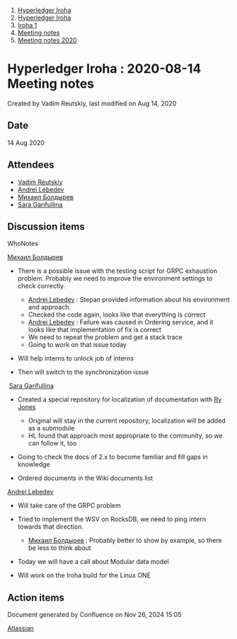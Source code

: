 1. [Hyperledger Iroha](index.html)
2. [Hyperledger Iroha](Hyperledger-Iroha_20873224.html)
3. [Iroha 1](Iroha-1_21015959.html)
4. [Meeting notes](Meeting-notes_21016018.html)
5. [Meeting notes 2020](Meeting-notes-2020_21016022.html)

# Hyperledger Iroha : 2020-08-14 Meeting notes

Created by Vadim Reutskiy, last modified on Aug 14, 2020

## Date

14 Aug 2020

## Attendees

- [Vadim Reutskiy](https://lf-hyperledger.atlassian.net/wiki/people/5b8d04b72786fb2bf79a7405?ref=confluence)
- [Andrei Lebedev](https://lf-hyperledger.atlassian.net/wiki/people/557058:c02f1b3d-42e6-4519-ba84-2d0476dccbc9?ref=confluence)
- [Михаил Болдырев](https://lf-hyperledger.atlassian.net/wiki/people/557058:584193b8-9303-4b5a-8cb3-8153294c8cc2?ref=confluence)
- [Sara Garifullina](https://lf-hyperledger.atlassian.net/wiki/people/5b6c115b2c9bd83c03707f95?ref=confluence)

## Discussion items

WhoNotes

[Михаил Болдырев](https://lf-hyperledger.atlassian.net/wiki/people/557058:584193b8-9303-4b5a-8cb3-8153294c8cc2?ref=confluence)

- There is a possible issue with the testing script for GRPC exhaustion problem. Probably we need to improve the environment settings to check correctly.
  
  - [Andrei Lebedev](https://lf-hyperledger.atlassian.net/wiki/people/557058:c02f1b3d-42e6-4519-ba84-2d0476dccbc9?ref=confluence) : Stepan provided information about his environment and approach.
  - Checked the code again, looks like that everything is correct
  - [Andrei Lebedev](https://lf-hyperledger.atlassian.net/wiki/people/557058:c02f1b3d-42e6-4519-ba84-2d0476dccbc9?ref=confluence) : Failure was caused in Ordering service, and it looks like that implementation of fix is correct
  - We need to repeat the problem and get a stack trace
  - Going to work on that issue today
- Will help interns to unlock job of interns
- Then will switch to the synchronization issue

 [Sara Garifullina](https://lf-hyperledger.atlassian.net/wiki/people/5b6c115b2c9bd83c03707f95?ref=confluence)

- Created a special repository for localization of documentation with [Ry Jones](https://lf-hyperledger.atlassian.net/wiki/people/557058:078cecfc-fb17-4d9a-8759-b5b74efa6850?ref=confluence)
  
  - Original will stay in the current repository, localization will be added as a submodule
  - HL found that approach most appropriate to the community, so we can follow it, too
- Going to check the docs of 2.x to become familiar and fill gaps in knowledge
- Ordered documents in the Wiki documents list

[Andrei Lebedev](https://lf-hyperledger.atlassian.net/wiki/people/557058:c02f1b3d-42e6-4519-ba84-2d0476dccbc9?ref=confluence)

- Will take care of the GRPC problem
- Tried to implement the WSV on RocksDB, we need to ping intern towards that direction.
  
  - [Михаил Болдырев](https://lf-hyperledger.atlassian.net/wiki/people/557058:584193b8-9303-4b5a-8cb3-8153294c8cc2?ref=confluence) : Probably better to show by example, so there be less to think about
- Today we will have a call about Modular data model
- Will work on the Iroha build for the Linux ONE

## Action items

Document generated by Confluence on Nov 26, 2024 15:05

[Atlassian](http://www.atlassian.com/)

